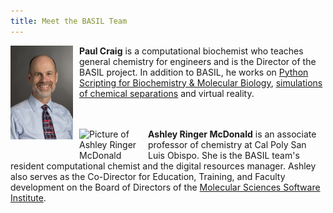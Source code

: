 ```yaml
---
title: Meet the BASIL Team
---
```

<img src="../fig/Craig.jpg" alt="Picture of Paul Craig" width="100" style="float: left; margin-top: 0px; margin-right: 10px" />

**Paul Craig** is a computational biochemist who teaches general chemistry for engineers and is the Director of the BASIL project. In addition to BASIL, he works on [Python Scripting for Biochemistry & Molecular Biology](http://education.molssi.org/python-scripting-biochemistry/chapters/setup.html), [simulations of chemical separations](https://github.com/RITJBF/JBioFramework) and virtual reality.  <br> <br> <br>

<img src="../fig/ARM9.jpg" alt="Picture of Ashley Ringer McDonald" width="100" style="float: left; margin-top: 0px; margin-right: 10px" />

**Ashley Ringer McDonald** is an associate professor of chemistry at Cal Poly San Luis Obispo.  She is the BASIL team's resident computational chemist and the digital resources manager.  Ashley also serves as the Co-Director for Education, Training, and Faculty development on the Board of Directors of the [Molecular Sciences Software Institute](https://molssi.org). 
